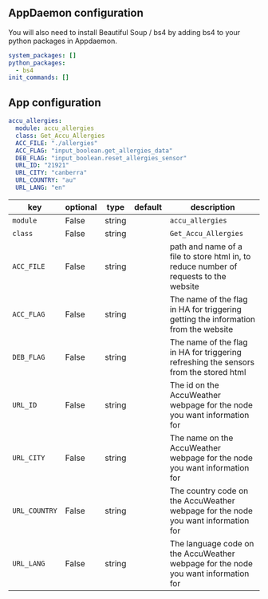 
## AppDaemon configuration

You will also need to install Beautiful Soup / bs4 by adding bs4 to your python packages in Appdaemon.

```yaml
system_packages: []
python_packages:
  - bs4
init_commands: []
```

## App configuration

```yaml
accu_allergies:
  module: accu_allergies
  class: Get_Accu_Allergies
  ACC_FILE: "./allergies"
  ACC_FLAG: "input_boolean.get_allergies_data"
  DEB_FLAG: "input_boolean.reset_allergies_sensor"
  URL_ID: "21921"
  URL_CITY: "canberra"
  URL_COUNTRY: "au"
  URL_LANG: "en"
```

key | optional | type | default | description
-- | -- | -- | -- | --
`module` | False | string | | `accu_allergies`
`class` | False | string | | `Get_Accu_Allergies`
`ACC_FILE` | False | string | | path and name of a file to store html in, to reduce number of requests to the website
`ACC_FLAG` | False | string | | The name of the flag in HA for triggering getting the information from the website 
`DEB_FLAG` | False | string | | The name of the flag in HA for triggering refreshing the sensors from the stored html
`URL_ID` | False | string | | The id on the AccuWeather webpage for the node you want information for
`URL_CITY` | False | string | | The name on the AccuWeather webpage for the node you want information for
`URL_COUNTRY` | False | string | | The country code on the AccuWeather webpage for the node you want information for
`URL_LANG` | False | string | | The language code on the AccuWeather webpage for the node you want information for

